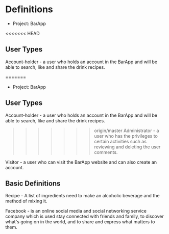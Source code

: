 # Definitions
- Project: BarApp

<<<<<<< HEAD
## User Types

Account-holder - a user who holds an account in the BarApp and will be able to search, like and share the drink recipes.

=======
- Project: BarApp

## User Types

Account-holder - a user who holds an account in the BarApp and will be able to search, like and share the drink recipes.

>>>>>>> origin/master
Administrator - a user who has the privileges to certain activities such as reviewing and deleting the user comments.

Visitor - a user who can visit the BarApp website and can also create an account.

## Basic Definitions

Recipe - A list of ingredients need to make an alcoholic beverage and the method of mixing it.

Facebook - is an online social media and social networking service company which is used stay connected with friends and family, to discover what's going on in the world, and to share and express what matters to them.
